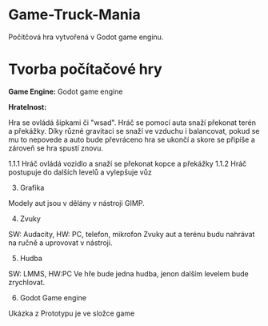 # Game-Truck-Mania
Počítčová hra vytvořená v Godot game enginu.

# Tvorba počítačové hry

 __Game Engine:__ Godot game engine

__Hratelnost:__ 

Hra se ovládá šipkami či "wsad". Hráč se pomocí auta snaží překonat terén a překážky. Díky různé gravitaci se snaží ve vzduchu i balancovat, pokud se mu to nepovede a auto bude převráceno hra se ukončí a skore se připíše a zároveň se hra spustí znovu.

1.1.1 Hráč ovládá vozidlo a snaží se překonat kopce a překážky
1.1.2 Hráč postupuje do dalších levelů a vylepšuje vůz

3. Grafika

Modely aut jsou v dělány v nástroji GIMP. 

4. Zvuky

SW: Audacity, HW: PC, telefon, mikrofon
Zvuky aut a terénu budu nahrávat na ručně a uprovovat v nástroji.

5. Hudba

SW: LMMS, HW:PC
Ve hře bude jedna hudba, jenon dalším levelem bude zrychlovat.


6. Godot Game engine

Ukázka z Prototypu je ve složce game

